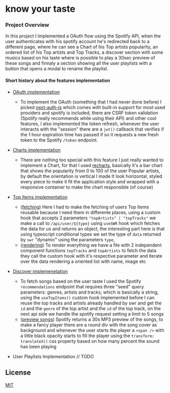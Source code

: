 # know your taste

### Project Overview
  In this project I implemented a OAuth flow using the Spotify API, when the user authenticates with his spotify account he's redirected back to a different page, where he can see a Chart of his Top artists popularity, an ordered list of his Top artists and Top Tracks, a discover section with some musics based on his taste where is possible to play a 30sec preview of these songs and finnaly a section showing all the user playlists with a button that opens a modal to rename the playlist.
  

#### Short history about the features implementation

  - [OAuth implementation](https://github.com/joaovitorzv/know-your-taste/blob/main/pages/api/auth/%5B...nextauth%5D.ts)
    - To implement the OAuth (something that I had never done before) I picked [next-auth-js](https://next-auth.js.org) which comes with built-in support for most used providers and spotify is included, there are CSRF token validation (Spotify really recommends while using their API) and other cool features, I also implemented the token refresh, whenever the user interacts with the "session" there are a `jwt()` callback that verifies if the 1 hour expiration time has passed if so it requests a new fresh token to the Spotify `/token` endpoint.

  - [Charts implementation](https://github.com/joaovitorzv/know-your-taste/blob/main/components/ArtistsChart/artistsChart.tsx)
    - There are nothing too special with this feature I just really wanted to implement a Chart, for that I used [recharts](http://recharts.org/), basically it's a bar chart that shows the popularity from 0 to 100 of the user Popular artists, by default the orientation is vertical I made It look horizontal, styled every piece to make it fit the application style and wrapped with a responsive container to make the chart responsible (of course)

  - [Top Items implementation](https://github.com/joaovitorzv/know-your-taste/blob/main/components/TopItems/topItems.tsx)
    - ([fetching](https://github.com/joaovitorzv/know-your-taste/blob/main/hooks/swr/useTopItems.ts)) Here I had to make the fetching of users Top Items reusable because I need them in differente places, using a custom hook that accepts 2 parameters `"topArtists" | "topTracks"` we make a call to `/api/user/${type}` using `useSWR` hook which fetches the data for us and returns an object, the interesting part here is that using typescript conditional types we set the type of `data` returned by `swr` "dynamic" using the parameters `type`, 
    - ([rendering](https://github.com/joaovitorzv/know-your-taste/blob/main/components/TopItems/topItems.tsx)) To render everything we have a file with 2 independent component functions `topTracks` and `topArtists` to fetch the data they call the custom hook with it's respective parameter and iterate over the data rendering a oriented list with name, image etc

  - [Discover implemenetation](https://github.com/joaovitorzv/know-your-taste/blob/main/components/Discover/discover.tsx)
    - To fetch songs based on the user taste I used the Spotify `recommendations` endpoint that requires three "seed" query parameters: genres, artists and tracks; which is basically a string, using the `useTopItems()` custom hook implemented before I can reuse the top tracks and artists already handled by swr and get the `id` and the `genre` of the top artist and the `id` of the top track, on the next api side we handle the spotify request setting a limit to 5 songs
    - ([preview songs](https://github.com/joaovitorzv/know-your-taste/blob/main/components/List/list.tsx#L34)) Spotify returns a 30s MP3 preview of the songs, to make a fancy player there are a round div with the song cover as background and whenever the user starts the player a `<span />` with a little black opacity starts to fill the player using the `transform: translateX()` css property based on how many percent the sound has been playing 
     
    
  - User Playlists Implementation
    // TODO

## License

[MIT](LICENSE)
